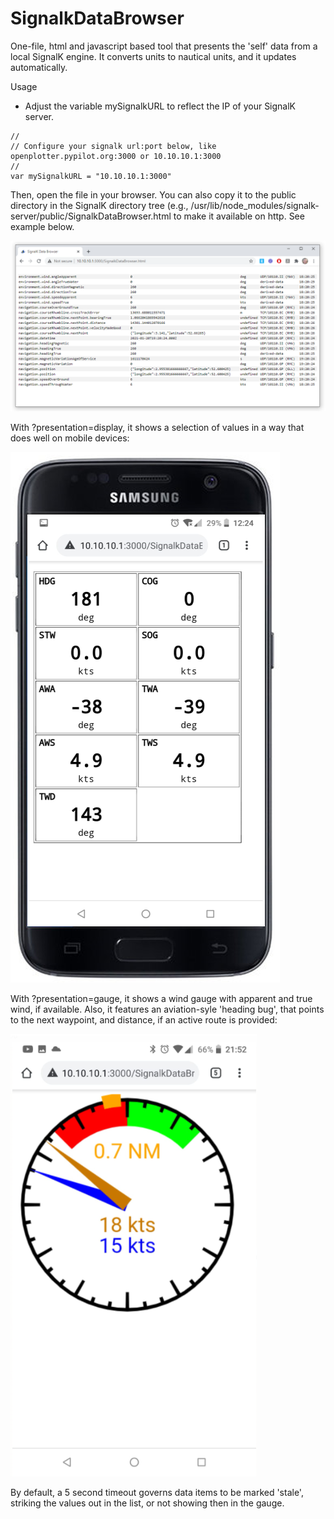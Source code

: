# SignalkDataBrowser

One-file, html and javascript based tool that presents the 'self' data from a local SignalK engine. It converts units to nautical units, and it updates automatically.

Usage
- Adjust the variable mySignalkURL to reflect the IP of your SignalK server. 
```
//
// Configure your signalk url:port below, like openplotter.pypilot.org:3000 or 10.10.10.1:3000
//
var mySignalkURL = "10.10.10.1:3000"

```

Then, open the file in your browser. You can also copy it to the public directory in the SignalK directory tree (e.g., /usr/lib/node_modules/signalk-server/public/SignalkDataBrowser.html to make it available on http. See example below.

![example](example.png)

With ?presentation=display, it shows a selection of values in a way that does well on mobile devices:

![example](example2.png)

With ?presentation=gauge, it shows a wind gauge with apparent and true wind, if available. Also, it features an aviation-syle 'heading bug', that points to the next waypoint, and distance, if an active route is provided:

![example](example3.png)

By default, a 5 second timeout governs data items to be marked 'stale', striking the values out in the list, or not showing then in the gauge.
